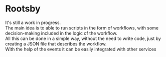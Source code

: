 # Rootsby
It's still a work in progress.<br/>
The main idea is to able to run scripts in the form of workflows, with some decision-making included in the logic of the workflow. <br/>
All this can be done in a simple way, without the need to write code, just by creating a JSON file that describes the workflow.<br/>
With the help of the events it can be easily integrated with other services<br/>
